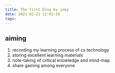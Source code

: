 ```yaml
---
title: The first blog by joey
date: 2021-02-21 12:03:19
tags:
---
```

## aiming
1. recording my learning process of cs technology
2. storing excellent learning materials
3. note-taking of critical knowledge and mind-map
4. share gaining among everyone